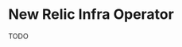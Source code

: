 # New Relic Infra Operator

<!-- https://artifacthub.io/packages/helm/newrelic/newrelic-infra-operator -->

TODO
